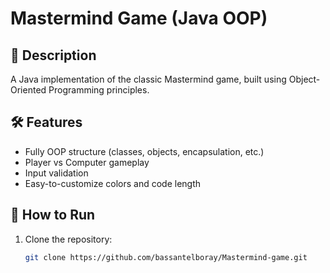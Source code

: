 # Mastermind Game (Java OOP)

## 🎯 Description
A Java implementation of the classic Mastermind game, built using Object-Oriented Programming principles.

## 🛠 Features
- Fully OOP structure (classes, objects, encapsulation, etc.)
- Player vs Computer gameplay
- Input validation
- Easy-to-customize colors and code length

## 📂 How to Run
1. Clone the repository:
   ```bash
   git clone https://github.com/bassantelboray/Mastermind-game.git
